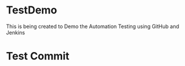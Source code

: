 # TestDemo
This is being created to Demo the Automation Testing using GitHub and Jenkins 
# Test Commit

